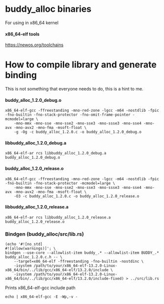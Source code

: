 # buddy_alloc binaries

For using in x86_64 kernel
#### x86_64-elf tools
https://newos.org/toolchains

# How to compile library and generate binding
This is not something that everyone needs to do, this is a hint to me.

#### buddy_alloc_1.2.0_debug.o
```
x86_64-elf-gcc -ffreestanding -mno-red-zone -lgcc -m64 -nostdlib -fpic -fno-builtin -fno-stack-protector -fno-omit-frame-pointer -mcmodel=large \
    -mno-mmx -mno-sse -mno-sse2 -mno-sse3 -mno-ssse3 -mno-sse4 -mno-avx -mno-avx2 -mno-fma -msoft-float \
    -g -Og -c buddy_alloc_1.2.0.c -o buddy_alloc_1.2.0_debug.o
```

#### libbuddy_alloc_1.2.0_debug.a
`x86_64-elf-ar rcs libbuddy_alloc_1.2.0_debug.a buddy_alloc_1.2.0_debug.o`

#### buddy_alloc_1.2.0_release.o
```
x86_64-elf-gcc -ffreestanding -mno-red-zone -lgcc -m64 -nostdlib -fpic -fno-builtin -fno-stack-protector -mcmodel=large \
    -mno-mmx -mno-sse -mno-sse2 -mno-sse3 -mno-ssse3 -mno-sse4 -mno-avx -mno-avx2 -mno-fma -msoft-float \
    -O3 -c buddy_alloc_1.2.0.c -o buddy_alloc_1.2.0_release.o
```

#### libbuddy_alloc_1.2.0_release.a
`x86_64-elf-ar rcs libbuddy_alloc_1.2.0_release.a buddy_alloc_1.2.0_release.o`

### Bindgen (buddy_alloc/src/lib.rs)

```
(echo '#![no_std]
#![allow(warnings)]'; \
bindgen --use-core --allowlist-item buddy_.* --allowlist-item BUDDY_.* buddy_alloc_1.2.0.c.h -- \
    --target=x86_64-elf -ffreestanding -fno-builtin -nostdinc \
    -isystem /path/to/your/x86_64-elf-13.2.0-Linux-x86_64/bin/../lib/gcc/x86_64-elf/13.2.0/include \
    -isystem /path/to/your/x86_64-elf-13.2.0-Linux-x86_64/bin/../lib/gcc/x86_64-elf/13.2.0/include-fixed) > ../src/lib.rs
```

Prints x86_64-elf-gcc include path
```
echo | x86_64-elf-gcc -E -Wp,-v -
```
